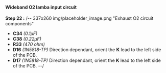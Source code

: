 #### Wideband O2 lamba input circuit
**Step 22 :**
/-- 337x260 img/placeholder_image.png "Exhaust O2 circuit components"

- **C34**	*(0.1µF)*
- **C38**	*(0.22µF)* 
- **R33**	*(470 ohm)*
- **D16**	*(1N5818-TP)* Direction dependant, orient the **K** lead to the left side of the PCB.
- **D17**	*(1N5818-TP)* Direction dependant, orient the **K** lead to the left side of the PCB.
--/
